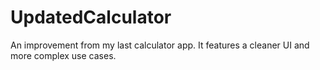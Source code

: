 # UpdatedCalculator
An improvement from my last calculator app. It features a cleaner UI and more complex use cases.
